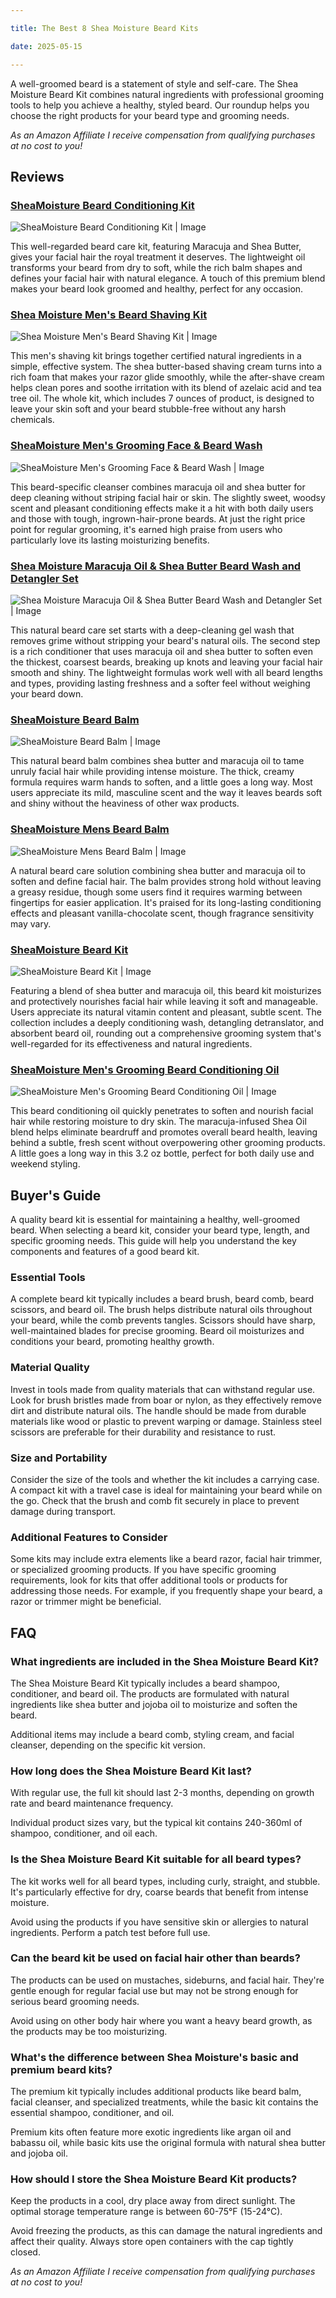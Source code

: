 ```yaml
---

title: The Best 8 Shea Moisture Beard Kits

date: 2025-05-15

---
```


A well-groomed beard is a statement of style and self-care. The Shea Moisture Beard Kit combines natural ingredients with professional grooming tools to help you achieve a healthy, styled beard. Our roundup helps you choose the right products for your beard type and grooming needs. 

*As an Amazon Affiliate I receive compensation from qualifying purchases at no cost to you!*


## Reviews


### [SheaMoisture Beard Conditioning Kit](https://serp.ly/@bar/amazon/Shea+Moisture+Beard+Kit?utm\_term=sheamoisture-beard-conditioning-kit)

![SheaMoisture Beard Conditioning Kit | Image](https://encrypted-tbn2.gstatic.com/shopping?q=tbn:ANd9GcTv7NsIbzMJtvfRknjtQ5tzJnq51ZQ61A6ZJ9HW5tMT4uBnJyWITuFXzZruwkvk69bPQzONpu1pvmUWPvzpicU90pED2CkH&usqp=CAY)

This well-regarded beard care kit, featuring Maracuja and Shea Butter, gives your facial hair the royal treatment it deserves. The lightweight oil transforms your beard from dry to soft, while the rich balm shapes and defines your facial hair with natural elegance. A touch of this premium blend makes your beard look groomed and healthy, perfect for any occasion. 


### [Shea Moisture Men's Beard Shaving Kit](https://serp.ly/@bar/amazon/Shea+Moisture+Beard+Kit?utm\_term=shea-moisture-mens-beard-shaving-kit)

![Shea Moisture Men's Beard Shaving Kit | Image](https://encrypted-tbn1.gstatic.com/shopping?q=tbn:ANd9GcTJ8P2s0MfF2aDN1IVs6DfXdqutkd3G4ZfMlRghBQ2TXYudIkoEAFGOSKJJG8p57ZmN\_spo-FLYmQ2gJFprxp5wNMr7bOtI2g&usqp=CAY)

This men's shaving kit brings together certified natural ingredients in a simple, effective system. The shea butter-based shaving cream turns into a rich foam that makes your razor glide smoothly, while the after-shave cream helps clean pores and soothe irritation with its blend of azelaic acid and tea tree oil. The whole kit, which includes 7 ounces of product, is designed to leave your skin soft and your beard stubble-free without any harsh chemicals. 


### [SheaMoisture Men's Grooming Face & Beard Wash](https://serp.ly/@bar/amazon/Shea+Moisture+Beard+Kit?utm\_term=sheamoisture-mens-grooming-face-beard-wash)

![SheaMoisture Men's Grooming Face & Beard Wash | Image](https://encrypted-tbn0.gstatic.com/shopping?q=tbn:ANd9GcT9LY-azD-0LXQHMriwFlW6YEUsm2VIM1BBNrciHMv6oaC5j93g29FGVtLk29VwHeF6Cpn1FcPh39zk4Gkmu913l9OIAgmx&usqp=CAY)

This beard-specific cleanser combines maracuja oil and shea butter for deep cleaning without striping facial hair or skin. The slightly sweet, woodsy scent and pleasant conditioning effects make it a hit with both daily users and those with tough, ingrown-hair-prone beards. At just the right price point for regular grooming, it's earned high praise from users who particularly love its lasting moisturizing benefits. 


### [Shea Moisture Maracuja Oil & Shea Butter Beard Wash and Detangler Set](https://serp.ly/@bar/amazon/Shea+Moisture+Beard+Kit?utm\_term=shea-moisture-maracuja-oil-shea-butter-beard-wash-and-detangler-set)

![Shea Moisture Maracuja Oil & Shea Butter Beard Wash and Detangler Set | Image](https://encrypted-tbn1.gstatic.com/shopping?q=tbn:ANd9GcQQmWi36YOFEON2WqxmYI7Eoa-ae3vZ0zzLSkeAR0zVXvhmGHq8QLtSKl2WzRhaoQp6mK6WzzOfUbuwiDM\_vMPUtRhv-VmnWg&usqp=CAY)

This natural beard care set starts with a deep-cleaning gel wash that removes grime without stripping your beard's natural oils. The second step is a rich conditioner that uses maracuja oil and shea butter to soften even the thickest, coarsest beards, breaking up knots and leaving your facial hair smooth and shiny. The lightweight formulas work well with all beard lengths and types, providing lasting freshness and a softer feel without weighing your beard down. 


### [SheaMoisture Beard Balm](https://serp.ly/@bar/amazon/Shea+Moisture+Beard+Kit?utm\_term=sheamoisture-beard-balm)

![SheaMoisture Beard Balm | Image](https://encrypted-tbn2.gstatic.com/shopping?q=tbn:ANd9GcTtslvkTiu8ExR115oTXD5N3MQmZ9QcbChbKTNkCHsKbY3v9aDvnGwciuOFK9qFAiRXIKH\_vzQrFr-mg21HJ3ApAS4f0\_xG7A&usqp=CAY)

This natural beard balm combines shea butter and maracuja oil to tame unruly facial hair while providing intense moisture. The thick, creamy formula requires warm hands to soften, and a little goes a long way. Most users appreciate its mild, masculine scent and the way it leaves beards soft and shiny without the heaviness of other wax products. 


### [SheaMoisture Mens Beard Balm](https://serp.ly/@bar/amazon/Shea+Moisture+Beard+Kit?utm\_term=sheamoisture-mens-beard-balm)

![SheaMoisture Mens Beard Balm | Image](https://encrypted-tbn1.gstatic.com/shopping?q=tbn:ANd9GcQj\_tR2d0KCyKGituLdrr2uJUUQa1rMLhAIAvl9QsJ0RVNVz4LQN04qJcKEGqYNJkjm97olkuTdIn7vZRPGjpNaUJK5ljlc&usqp=CAY)

A natural beard care solution combining shea butter and maracuja oil to soften and define facial hair. The balm provides strong hold without leaving a greasy residue, though some users find it requires warming between fingertips for easier application. It's praised for its long-lasting conditioning effects and pleasant vanilla-chocolate scent, though fragrance sensitivity may vary. 


### [SheaMoisture Beard Kit](https://serp.ly/@bar/amazon/Shea+Moisture+Beard+Kit?utm\_term=sheamoisture-beard-kit)

![SheaMoisture Beard Kit | Image](https://encrypted-tbn2.gstatic.com/shopping?q=tbn:ANd9GcTiSj6K1ujWDI32gOy-WOvpuIrnndvjCcgRbvNYbsXKUu-MpkqtRbDMBw\_owF13fh51qr4xFW89DroYF8zqw6LvX-9jxnaGPg&usqp=CAY)

Featuring a blend of shea butter and maracuja oil, this beard kit moisturizes and protectively nourishes facial hair while leaving it soft and manageable. Users appreciate its natural vitamin content and pleasant, subtle scent. The collection includes a deeply conditioning wash, detangling detranslator, and absorbent beard oil, rounding out a comprehensive grooming system that's well-regarded for its effectiveness and natural ingredients. 


### [SheaMoisture Men's Grooming Beard Conditioning Oil](https://serp.ly/@bar/amazon/Shea+Moisture+Beard+Kit?utm\_term=sheamoisture-mens-grooming-beard-conditioning-oil)

![SheaMoisture Men's Grooming Beard Conditioning Oil | Image](https://encrypted-tbn0.gstatic.com/shopping?q=tbn:ANd9GcSvGd-ilvF2IcvUaSAD\_qLDG8Q3d6oWYMAuMhEr\_bv\_Kd1z2rpnapS\_rErJtp0ZXPJDjW7rh24pVMoX8sz0me2w7U9EGJdg&usqp=CAY)

This beard conditioning oil quickly penetrates to soften and nourish facial hair while restoring moisture to dry skin. The maracuja-infused Shea Oil blend helps eliminate beardruff and promotes overall beard health, leaving behind a subtle, fresh scent without overpowering other grooming products. A little goes a long way in this 3.2 oz bottle, perfect for both daily use and weekend styling. 


## Buyer's Guide

A quality beard kit is essential for maintaining a healthy, well-groomed beard. When selecting a beard kit, consider your beard type, length, and specific grooming needs. This guide will help you understand the key components and features of a good beard kit. 


### Essential Tools

A complete beard kit typically includes a beard brush, beard comb, beard scissors, and beard oil. The brush helps distribute natural oils throughout your beard, while the comb prevents tangles. Scissors should have sharp, well-maintained blades for precise grooming. Beard oil moisturizes and conditions your beard, promoting healthy growth. 


### Material Quality

Invest in tools made from quality materials that can withstand regular use. Look for brush bristles made from boar or nylon, as they effectively remove dirt and distribute natural oils. The handle should be made from durable materials like wood or plastic to prevent warping or damage. Stainless steel scissors are preferable for their durability and resistance to rust. 


### Size and Portability

Consider the size of the tools and whether the kit includes a carrying case. A compact kit with a travel case is ideal for maintaining your beard while on the go. Check that the brush and comb fit securely in place to prevent damage during transport. 


### Additional Features to Consider

Some kits may include extra elements like a beard razor, facial hair trimmer, or specialized grooming products. If you have specific grooming requirements, look for kits that offer additional tools or products for addressing those needs. For example, if you frequently shape your beard, a razor or trimmer might be beneficial. 


## FAQ


### What ingredients are included in the Shea Moisture Beard Kit?

The Shea Moisture Beard Kit typically includes a beard shampoo, conditioner, and beard oil. The products are formulated with natural ingredients like shea butter and jojoba oil to moisturize and soften the beard. 

Additional items may include a beard comb, styling cream, and facial cleanser, depending on the specific kit version. 


### How long does the Shea Moisture Beard Kit last?

With regular use, the full kit should last 2-3 months, depending on growth rate and beard maintenance frequency. 

Individual product sizes vary, but the typical kit contains 240-360ml of shampoo, conditioner, and oil each. 


### Is the Shea Moisture Beard Kit suitable for all beard types?

The kit works well for all beard types, including curly, straight, and stubble. It's particularly effective for dry, coarse beards that benefit from intense moisture. 

Avoid using the products if you have sensitive skin or allergies to natural ingredients. Perform a patch test before full use. 


### Can the beard kit be used on facial hair other than beards?

The products can be used on mustaches, sideburns, and facial hair. They're gentle enough for regular facial use but may not be strong enough for serious beard grooming needs. 

Avoid using on other body hair where you want a heavy beard growth, as the products may be too moisturizing. 


### What's the difference between Shea Moisture's basic and premium beard kits?

The premium kit typically includes additional products like beard balm, facial cleanser, and specialized treatments, while the basic kit contains the essential shampoo, conditioner, and oil. 

Premium kits often feature more exotic ingredients like argan oil and babassu oil, while basic kits use the original formula with natural shea butter and jojoba oil. 


### How should I store the Shea Moisture Beard Kit products?

Keep the products in a cool, dry place away from direct sunlight. The optimal storage temperature range is between 60-75°F (15-24°C). 

Avoid freezing the products, as this can damage the natural ingredients and affect their quality. Always store open containers with the cap tightly closed. 

*As an Amazon Affiliate I receive compensation from qualifying purchases at no cost to you!*